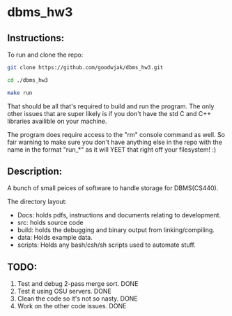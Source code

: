 # dbms_hw3

## Instructions:
To run and clone the repo:

```bash
git clone https://github.com/goodwjak/dbms_hw3.git

cd ./dbms_hw3

make run
```

That should be all that's required to build and run the program.
The only other issues that are super likely is if you don't have the std
C and C++ libraries availible on your machine.

The program does require access to the "rm" console command as well. So fair
warning to make sure you don't have anything else in the repo with the name in
the format "run_\*" as it will YEET that right off your filesystem! :)



## Description:
A bunch of small peices of software to handle storage for DBMS(CS440).

The directory layout:
- Docs: holds pdfs, instructions and documents relating to development.
- src: holds source code 
- build: holds the debugging and binary output from linking/compiling.
- data: Holds example data.
- scripts: Holds any bash/csh/sh scripts used to automate stuff.



## TODO:

1. Test and debug 2-pass merge sort.    DONE
2. Test it using OSU servers.           DONE
3. Clean the code so it's not so nasty. DONE
4. Work on the other code issues.       DONE
